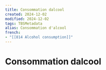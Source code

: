 ```yaml
---
title: Consommation dalcool
created: 2024-12-02
modified: 2024-12-02
tags: TBSMetadata
alias: Consommation d'alcool
french:
- "[[814 Alcohol consumption]]"
---
```

# Consommation dalcool
